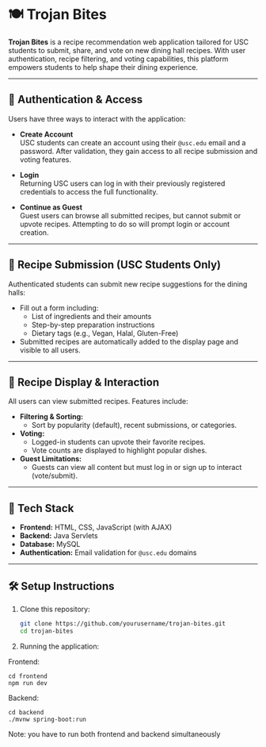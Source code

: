 # 🍽️ Trojan Bites

**Trojan Bites** is a recipe recommendation web application tailored for USC students to submit, share, and vote on new dining hall recipes. With user authentication, recipe filtering, and voting capabilities, this platform empowers students to help shape their dining experience.

---

## 🔐 Authentication & Access

Users have three ways to interact with the application:

- **Create Account**  
  USC students can create an account using their `@usc.edu` email and a password. After validation, they gain access to all recipe submission and voting features.

- **Login**  
  Returning USC users can log in with their previously registered credentials to access the full functionality.

- **Continue as Guest**  
  Guest users can browse all submitted recipes, but cannot submit or upvote recipes. Attempting to do so will prompt login or account creation.

---

## 📝 Recipe Submission (USC Students Only)

Authenticated students can submit new recipe suggestions for the dining halls:

- Fill out a form including:
  - List of ingredients and their amounts
  - Step-by-step preparation instructions
  - Dietary tags (e.g., Vegan, Halal, Gluten-Free)
- Submitted recipes are automatically added to the display page and visible to all users.

---

## 🍴 Recipe Display & Interaction

All users can view submitted recipes. Features include:

- **Filtering & Sorting:**
  - Sort by popularity (default), recent submissions, or categories.
- **Voting:**
  - Logged-in students can upvote their favorite recipes.
  - Vote counts are displayed to highlight popular dishes.
- **Guest Limitations:**
  - Guests can view all content but must log in or sign up to interact (vote/submit).

---

## 🚀 Tech Stack

- **Frontend:** HTML, CSS, JavaScript (with AJAX)
- **Backend:** Java Servlets
- **Database:** MySQL
- **Authentication:** Email validation for `@usc.edu` domains

---

## 🛠️ Setup Instructions

1. Clone this repository:

   ```bash
   git clone https://github.com/yourusername/trojan-bites.git
   cd trojan-bites

   ```

2. Running the application:

Frontend:

```
cd frontend
npm run dev
```

Backend:

```
cd backend
./mvnw spring-boot:run
```

Note: you have to run both frontend and backend simultaneously
